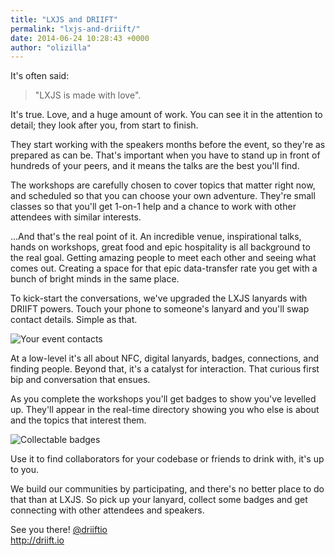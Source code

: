 ```yaml
---
title: "LXJS and DRIIFT"
permalink: "lxjs-and-driift/"
date: 2014-06-24 10:28:43 +0000
author: "olizilla"
---
```

It's often said:

> "LXJS is made with love".

It's true. Love, and a huge amount of work. You can see it in the attention to detail; they look after you, from start to finish.

They start working with the speakers months before the event, so they're as prepared as can be. That's important when you have to stand up in front of hundreds of your peers, and it means the talks are the best you'll find.

The workshops are carefully chosen to cover topics that matter right now, and scheduled so that you can choose your own adventure. They're small classes so that you'll get 1-on-1 help and a chance to work with other attendees with similar interests.

...And that's the real point of it. An incredible venue, inspirational talks, hands on workshops, great food and epic hospitality is all background to the real goal. Getting amazing people to meet each other and seeing what comes out. Creating a space for that epic data-transfer rate you get with a bunch of bright minds in the same place.

To kick-start the conversations, we've upgraded the LXJS lanyards with DRIIFT powers. Touch your phone to someone's lanyard and you'll swap contact details. Simple as that.

![Your event contacts](https://ucarecdn.com/2eb1ee4e-847a-4eb8-b42c-fbad2f02ae01/P1080415.jpg)

At a low-level it's all about NFC, digital lanyards, badges, connections, and finding people. Beyond that, it's a catalyst for interaction. That curious first bip and conversation that ensues.

As you complete the workshops you'll get badges to show you've levelled up. They'll appear in the real-time directory showing you who else is about and the topics that interest them.

![Collectable badges](https://ucarecdn.com/6d5db21a-feee-426b-989d-4326422f8549/badges.png)

Use it to find collaborators for your codebase or friends to drink with, it's up to you.

We build our communities by participating, and there's no better place to do that than at LXJS. So pick up your lanyard, collect some badges and get connecting with other attendees and speakers.

See you there!
[@driiftio](https://twitter.com/driiftio)<br/>
http://driift.io
